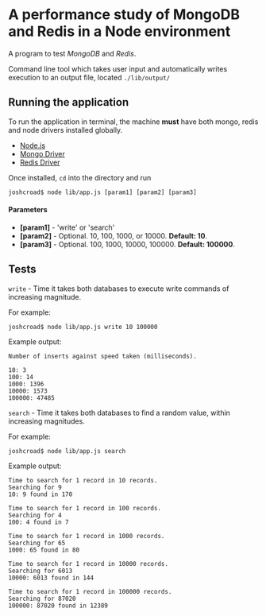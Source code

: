 A performance study of MongoDB and Redis in a Node environment
==============================================================

A program to test *MongoDB* and *Redis*.

Command line tool which takes user input and automatically writes execution to an output file, located `./lib/output/`

## Running the application
To run the application in terminal, the machine **must** have both mongo, redis and node drivers installed globally.

 - [Node.js](http://nodejs.org/)
 - [Mongo Driver](http://docs.mongodb.org/manual/installation/)
 - [Redis Driver](http://redis.io/download)

Once installed, `cd` into the directory and run

```
joshcroad$ node lib/app.js [param1] [param2] [param3]
```

#### Parameters
 - **[param1]** - 'write' or 'search'
 - **[param2]** - Optional. 10, 100, 1000, or 10000. **Default: 10**.
 - **[param3]** - Optional. 100, 1000, 10000, 100000. **Default: 100000**.

## Tests

`write` - Time it takes both databases to execute write commands of increasing magnitude.

For example:
```
joshcroad$ node lib/app.js write 10 100000
```

Example output:
```
Number of inserts against speed taken (milliseconds).

10: 3
100: 14
1000: 1396
10000: 1573
100000: 47485
```

`search` - Time it takes both databases to find a random value, within increasing magnitudes.

For example:
```
joshcroad$ node lib/app.js search
```

Example output:
```
Time to search for 1 record in 10 records.
Searching for 9
10: 9 found in 170

Time to search for 1 record in 100 records.
Searching for 4
100: 4 found in 7

Time to search for 1 record in 1000 records.
Searching for 65
1000: 65 found in 80

Time to search for 1 record in 10000 records.
Searching for 6013
10000: 6013 found in 144

Time to search for 1 record in 100000 records.
Searching for 87020
100000: 87020 found in 12389
```
